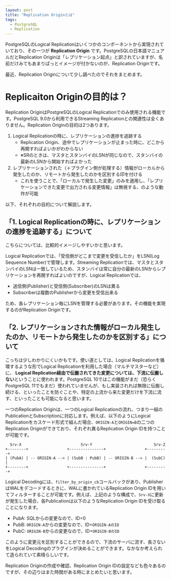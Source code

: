 ```yaml
---
layout: post
title: "Replication Originとは"
tags:
  - PostgreSQL
  - Replication
---
```


PostgreSQLのLogical Replicationはいくつかのコンポーネントから実現されていており、その一つが **Replication Origin** です。PostgreSQLの日本語マニュアルだとReplication Originは「レプリケーション起点」と訳されていますが、名前だけみてもあまりぱっとイメージが付かないのが、Replication Originです。

最近、Replication Originについて少し調べたのでそれをまとめます。

# Replicaiton Originの目的は？
Replication OriginはPostgreSQLのLogical Replicationでのみ使用される機能です。PostgreSQL 9.0から利用できるStreaming Replicationとの関連性は全くありません。Replication Originの目的は2つあります。

1. Logical Replicationの時に、レプリケーションの進捗を追跡する
   * Replication Origin、途中でレプリケーションが止まった時に、どこから再開すればよいかがわからない
   * ※SRのときは、マスタとスタンバイのLSNが同じなので、スタンバイの最新のLSNから開始すればよかった
2. レプリケーションされた（＋プラグイン側が処理する）情報がローカルから発生したのか、リモートから発生したのかを区別する印を付ける
   * これを使うことで、「ローカルで発生した変更」のみを適用し、「レプリケーションできた変更で出力される変更情報」は無視する、のような動作が可能

以下、それぞれの目的について解説します。

## 「1. Logical Replicationの時に、レプリケーションの進捗を追跡する」について

こちらについては、比較的イメージしやすいかと思います。

Logical Replicationでは、「受信側がどこまで変更を受信したか」をLSN(Log Sequence Number)で管理します。Streaming Replicationでは、マスタとスタンバイのLSNは一致しているため、スタンバイは常に自分の最新のLSNからレプリケーションを再開すればよいのですが、Logical Replicationでは、

* 送信側(Publisher)と受信側(Subscriber)のLSNは異る
* Subscriberは複数のPublisherから変更を受信出来る

ため、各レプリケーション毎にLSNを管理する必要があります。その機能を実現するのがReplication Originです。

## 「2. レプリケーションされた情報がローカル発生したのか、リモートから発生したのかを区別する」について

こっちは少しわかりにくいかもです。使い道としては、Logical Replicationを循環するような形でLogical Replicationを利用した場合（マルチマスターなど）に、 **Logical Replication経由で伝搬されてきた変更については、下流に伝搬しない**ということに使われます。PostgreSQL 10ではこの機能がまだ（恐らくPostgreSQL 11でもまだ）使われていませんが、もし実装されれば無限に伝搬し続ける、といったことを防ぐことや、特定の上流から来た変更だけを下流に流す、といったことも可能になると思います。

一つのReplication Originは、一つのLogical Replicationの流れ、つまり一組のPublicationとSubscriptionに対応します。例えば、以下のようにLogical Replicationをカスケード形式で組んだ場合、`ORIGIN-A`と`ORIGIN=B`の二つのReplication Originができており、それぞれ異るReplication Origin IDを持つことが可能です。

```
  Srv-X                          Srv-Y                           Srv-Z
+--------+                 +---------------+                 +---------+
| (PubA) | -- ORIGIN-A --> | (SubB : PubB) | -- ORIGIN-B --> |  (SubC) |
+--------+                 +---------------+                 +---------+
```

Logical Decodingには、`filter_by_origin_cb`コールバックがあり、PublisherはWALをデコードするときに、WALに書かれているReplication Origin IDを用いてフィルターすることが可能です。例えば、上記のような構成で、`Srv-X`に更新が発生した場合、各Publicationは以下のようなReplication Origin IDを受け取ることになります。

* PubA: SQLからの変更なので、ID=0
* PubB: `ORIGIN-A`からの変更なので、ID=`ORIGIN-AのID`
* PubC: `ORIGIN-B`からの変更なので、ID=`ORIGIN-BのID`

このように変更元を区別することができるので、下流のサーバに流す、長さないをLogical Decodingのプラグインが決めることができます。なかなか考えられて造られていて素晴らしいです。

Replication Originの作成や確認、Replication Origin IDの設定なども色々あるのですが、その辺りはまた時間がある時にまとめたいと思います。
